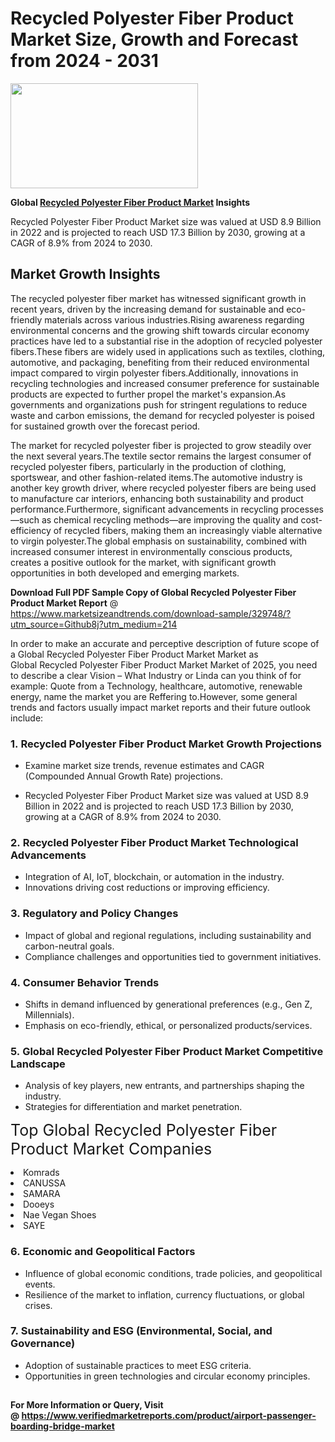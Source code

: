 <H1>Recycled Polyester Fiber Product Market Size, Growth and Forecast from 2024 - 2031</H1><img class="aligncenter size-medium wp-image-584254" src="https://thirdeyenews.in/wp-content/uploads/2024/09/Global-Market-Research-300x168.jpeg" alt="" width="300" height="168" /><p><strong>Global&nbsp;<a href="https://www.marketsizeandtrends.com/download-sample/329748/?utm_source=Github8j?utm_medium=214">Recycled Polyester Fiber Product Market</a> Insights</strong></p><p>Recycled Polyester Fiber Product Market size was valued at USD 8.9 Billion in 2022 and is projected to reach USD 17.3 Billion by 2030, growing at a CAGR of 8.9% from 2024 to 2030.</p><p><h2>Market Growth Insights</h2> <p>The recycled polyester fiber market has witnessed significant growth in recent years, driven by the increasing demand for sustainable and eco-friendly materials across various industries.Rising awareness regarding environmental concerns and the growing shift towards circular economy practices have led to a substantial rise in the adoption of recycled polyester fibers.These fibers are widely used in applications such as textiles, clothing, automotive, and packaging, benefiting from their reduced environmental impact compared to virgin polyester fibers.Additionally, innovations in recycling technologies and increased consumer preference for sustainable products are expected to further propel the market's expansion.As governments and organizations push for stringent regulations to reduce waste and carbon emissions, the demand for recycled polyester is poised for sustained growth over the forecast period.</p> <p>The market for recycled polyester fiber is projected to grow steadily over the next several years.The textile sector remains the largest consumer of recycled polyester fibers, particularly in the production of clothing, sportswear, and other fashion-related items.The automotive industry is another key growth driver, where recycled polyester fibers are being used to manufacture car interiors, enhancing both sustainability and product performance.Furthermore, significant advancements in recycling processes—such as chemical recycling methods—are improving the quality and cost-efficiency of recycled fibers, making them an increasingly viable alternative to virgin polyester.The global emphasis on sustainability, combined with increased consumer interest in environmentally conscious products, creates a positive outlook for the market, with significant growth opportunities in both developed and emerging markets.</p> <p><span class=""><strong>Download Full PDF Sample Copy of Global Recycled Polyester Fiber Product Market Report</strong> @ <a href="https://www.marketsizeandtrends.com/download-sample/329748/?utm_source=Github8j?utm_medium=214" target="_blank">https://www.marketsizeandtrends.com/download-sample/329748/?utm_source=Github8j?utm_medium=214</a></span></p><p>In order to make an accurate and perceptive description of future scope of a Global&nbsp;Recycled Polyester Fiber Product Market Market as Global&nbsp;Recycled Polyester Fiber Product Market Market of 2025, you need to describe a clear Vision &ndash; What Industry or Linda can you think of for example: Quote from a Technology, healthcare, automotive, renewable energy, name the market you are Reffering to.However, some general trends and factors usually impact market reports and their future outlook include:</p><h3>1.&nbsp;<strong>Recycled Polyester Fiber Product Market Growth Projections</strong></h3><ul><li>Examine market size trends, revenue estimates and CAGR (Compounded Annual Growth Rate) projections.</li><li><p>Recycled Polyester Fiber Product Market size was valued at USD 8.9 Billion in 2022 and is projected to reach USD 17.3 Billion by 2030, growing at a CAGR of 8.9% from 2024 to 2030.</p></li></ul><h3>2.&nbsp;<strong>Recycled Polyester Fiber Product Market Technological Advancements</strong></h3><ul><li>Integration of AI, IoT, blockchain, or automation in the industry.</li><li>Innovations driving cost reductions or improving efficiency.</li></ul><h3>3.&nbsp;<strong>Regulatory and Policy Changes</strong></h3><ul><li>Impact of global and regional regulations, including sustainability and carbon-neutral goals.</li><li>Compliance challenges and opportunities tied to government initiatives.</li></ul><h3>4.&nbsp;<strong>Consumer Behavior Trends</strong></h3><ul><li>Shifts in demand influenced by generational preferences (e.g., Gen Z, Millennials).</li><li>Emphasis on eco-friendly, ethical, or personalized products/services.</li></ul><h3>5.&nbsp;<strong>Global Recycled Polyester Fiber Product Market Competitive Landscape</strong></h3><ul><li>Analysis of key players, new entrants, and partnerships shaping the industry.</li><li>Strategies for differentiation and market penetration.</li></ul><p data-pm-slice="1 1 []"><span style="color: inherit; font-family: inherit; font-size: 25px;">Top Global Recycled Polyester Fiber Product Market Companies</span></p><div class="" data-test-id=""><p><li>Komrads</li><li> CANUSSA</li><li> SAMARA</li><li> Dooeys</li><li> Nae Vegan Shoes</li><li> SAYE</li></p></div><h3>6.&nbsp;<strong>Economic and Geopolitical Factors</strong></h3><ul><li>Influence of global economic conditions, trade policies, and geopolitical events.</li><li>Resilience of the market to inflation, currency fluctuations, or global crises.</li></ul><h3>7.&nbsp;<strong>Sustainability and ESG (Environmental, Social, and Governance)</strong></h3><ul><li>Adoption of sustainable practices to meet ESG criteria.</li><li>Opportunities in green technologies and circular economy principles.</li></ul><h2><strong style="font-size: 14px;">For More Information or Query, Visit @&nbsp;</strong><a style="background-color: #ffffff; font-size: 14px;" href="https://www.marketsizeandtrends.com/report/recycled-polyester-fiber-product-market/" target="_blank">https://www.verifiedmarketreports.com/product/airport-passenger-boarding-bridge-market</a></h2>